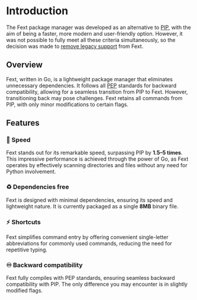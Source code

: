 # Introduction
The Fext package manager was developed as an alternative to [PIP](https://pip.pypa.io/en/stable/),
with the aim of being a faster, more modern and user-friendly option.
However, it was not possible to fully meet all these criteria simultaneously,
so the decision was made to [remove legacy support](/differences#without-legacy-support) from Fext.

## Overview
Fext, written in Go, is a lightweight package manager that eliminates unnecessary dependencies.
It follows all [PEP](https://peps.python.org/topic/packaging/) standards for backward compatibility,
allowing for a seamless transition from PIP to Fext.
However, transitioning back may pose challenges.
Fext retains all commands from PIP, with only minor modifications to certain flags.

## Features
### 🚀 Speed
Fext stands out for its remarkable speed, surpassing PIP by **1.5–5 times**.
This impressive performance is achieved through the power of Go,
as Fext operates by effectively scanning directories and files without any need for Python involvement.

### ♻️ Dependencies free
Fext is designed with minimal dependencies, ensuring its speed and lightweight nature.
It is currently packaged as a single **8MB** binary file.

### ⚡ Shortcuts
Fext simplifies command entry by offering convenient single-letter abbreviations for commonly used commands,
reducing the need for repetitive typing.

### ♾️ Backward compatibility
Fext fully compiles with PEP standards, ensuring seamless backward compatibility with PIP.
The only difference you may encounter is in slightly modified flags.